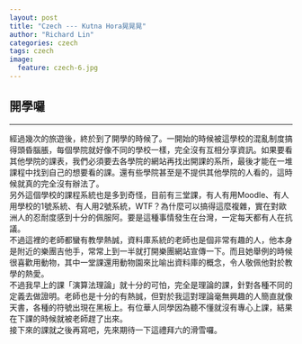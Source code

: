 ```yaml
---
layout: post
title: "Czech --- Kutna Hora晃晃晃"
author: "Richard Lin"
categories: czech
tags: czech
image:
  feature: czech-6.jpg
---
```


## 開學囉
* * *
經過幾次的旅遊後，終於到了開學的時候了。一開始的時候被這學校的混亂制度搞得頭昏腦脹，每個學院就好像不同的學校一樣，完全沒有互相分享資訊。如果要看其他學院的課表，我們必須要去各學院的網站再找出開課的系所，最後才能在一堆課程中找到自己的想要看的課。還有些學院甚至是不提供其他學院的人看的，這時候就真的完全沒有辦法了。
<br>
另外這個學校的課程系統也是多到奇怪，目前有三堂課，有人有用Moodle、有人用學校的1號系統、有人用2號系統，WTF？為什麼可以搞得這麼複雜，實在對歐洲人的忍耐度感到十分的佩服阿。要是這種事情發生在台灣，一定每天都有人在抗議。
<br>
不過這裡的老師都蠻有教學熱誠，資料庫系統的老師也是個非常有趣的人，他本身是附近的樂團吉他手，常常上到一半就打開樂團網站宣傳一下。而且她舉例的時候很喜歡用動物，其中一堂課還用動物園來比喻出資料庫的概念，令人敬佩他對於教學的熱愛。
<br>
不過我早上的課「演算法理論」就十分的可怕，完全是理論的課，針對各種不同的定義去做證明。老師也是十分的有熱誠，但對於我這對理論毫無興趣的人簡直就像天書，各種的符號出現在黑板上。有位華人同學因為聽不懂就沒有專心上課，結果在下課的時候就被老師趕了出來。
<br>
接下來的課就之後再寫吧，先來期待一下這禮拜六的滑雪囉。

